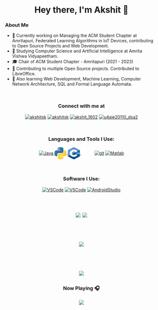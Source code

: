 <h1 align="center"> Hey there, I'm Akshit 👋 </h1>   
   
<!-- <h3 align="center"> <img align = "center" src = "https://komarev.com/ghpvc/?username=4k5h1t"> --> 
  
### About Me  
 
- 🔭 Currently working on Managing the ACM Student Chapter at Amritapuri, Federated Learning Algorithms in IoT Devices, contributing to Open Source Projects and Web Development.
- 🌱 Studying Computer Science and Artificial Intelligence at Amrita Vishwa Vidyapeetham.
- 🎓 Chair of ACM Student Chapter - Amritapuri (2021 - 2023)
- 👯 Contributing to multiple Open Source projects. Contributed to LibreOffice. 
- 🤔 Also learning Web Development, Machine Learning, Computer Network Architecture, SQL and Formal Language Automata.

<br />

<h3 align="center">Connect with me at</h3>
<p align="center">
<!--<a href="https://twitter.com/alby_0n" target="blank"><img align="center" src="https://raw.githubusercontent.com/rahuldkjain/github-profile-readme-generator/master/src/images/icons/Social/twitter.svg" alt="alby_0n" height="30" width="40" /></a> -->
<a href="https://www.linkedin.com/in/akshit-sk/" target="blank"><img align="center" src="https://raw.githubusercontent.com/rahuldkjain/github-profile-readme-generator/master/src/images/icons/Social/linked-in-alt.svg" alt="akshitsk" height="30" width="40" /></a>  
<a href="https://kaggle.com/akshitsk" target="blank"><img align="center" src="https://raw.githubusercontent.com/rahuldkjain/github-profile-readme-generator/master/src/images/icons/Social/kaggle.svg" alt="akshitsk" height="30" width="40" /></a>  
<a href="https://instagram.com/akshit_1602" target="blank"><img align="center" src="https://raw.githubusercontent.com/rahuldkjain/github-profile-readme-generator/master/src/images/icons/Social/instagram.svg" alt="akshit_1602" height="30" width="40" /></a>  
<a href="https://www.hackerrank.com/u4aie20110_dsa2" target="blank"><img align="center" src="https://raw.githubusercontent.com/rahuldkjain/github-profile-readme-generator/master/src/images/icons/Social/hackerrank.svg" alt="u4aie20110_dsa2" height="30" width="40" /></a>  
</p>

<br />

<h3 align="center"> Languages and Tools I Use: </h3>

<p align="center">
<a href="https://www.java.org" target="blank"> <img align="center" alt="Java" height="40" width="40" src="https://user-images.githubusercontent.com/73750950/130800374-c4299348-adf9-4183-9227-c3cf72ab3235.png"/> </a>   
<a href="https://www.python.org" target="blank"> <img align="center" alt="Python" height="40" width="40" src="https://github.com/Aakarsh-B/trying-repos/blob/master/python-5.svg?raw=true"/> </a>   
<a href="https://www.w3schools.com/cpp/" target="blank"> <img align="center" alt="C++" height="40" width="40" src="https://github.com/Aakarsh-B/trying-repos/blob/master/c++.png"/> </a>   
<img align="center" alt="GitHub" height="40" width="40" src="https://github.com/Aakarsh-B/trying-repos/blob/master/github.svg" />  
<a href="https://git-scm.com/" target="blank"><img align="center" alt="git" height="40" width="40" src="https://git-scm.com/images/logos/downloads/Git-Icon-1788C.png" /></a>   
<a href="https://in.mathworks.com/products/matlab.html" target="blank"> <img align="center" alt="Matlab" height="40" width="40" src="https://upload.wikimedia.org/wikipedia/commons/2/21/Matlab_Logo.png"/> </a>   
</p>

<br />  

<h3 align="center">Software I Use: </h3>

<p align="center">
<a href="https://code.visualstudio.com/download" target="_blank"><img align="center" alt="VSCode" width="50px" src="https://cdn.icon-icons.com/icons2/1381/PNG/512/visualstudiocode_93981.png" /></a>
<a href="https://androidstudio.org" target="_blank"><img align="center" alt="VSCode" width="50px" src="https://user-images.githubusercontent.com/73750950/130801100-4b43e223-099b-498a-a764-42a60bbc0977.png" /></a>
<a href="https://androidstudio.org" target="_blank"><img align="center" alt="AndroidStudio" width="50px" src="https://user-images.githubusercontent.com/73750950/130803062-1d1c393d-5821-4cd5-9c5c-02f5eebfa31f.png" /></a>
<br />  
<br />
</p>

</h2>

<h1 align="center">
  
  <img align="center" src="https://github-readme-streak-stats.herokuapp.com?user=4k5h1t&theme=dracula"/>   <img align="center" src="https://github-readme-stats.vercel.app/api/top-langs/?username=4k5h1t&hide=jupyter%20notebook"/> <br/>
  <br/>
   
  <img align="center" src="https://github-readme-stats.vercel.app/api?username=4k5h1t&show_icons=true&theme=github_dark"/> <br/>
  <br/>
  
  <!--
  <p align="center">
  <a href="https://github.com/ryo-ma/github-profile-trophy">
  <img src="https://github-profile-trophy.vercel.app/?username=4k5h1t" alt="4k5h1t" />
  </a>
  </p>
  -->

  <img align = "center" src = "https://holopin.io/api/user/board?user=4k5h1t"/>
  <br/>
   
</h1>
  
<h3 align = "center">
Now Playing 🎧  
<br/><br/>
<img align = "center" src = "https://spotify-github-profile.vercel.app/api/view?uid=31fvh56j4lelziiuamq3pswy3roa&cover_image=true&theme=novatorem&bar_color=3d69f0&bar_color_cover=false)](https://github.com/kittinan/spotify-github-profile"/>
<h3/>
